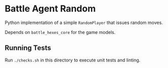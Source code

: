 # Battle Agent Random

Python implementation of a simple `RandomPlayer` that issues random moves.

Depends on `battle_hexes_core` for the game models.

## Running Tests

Run `./checks.sh` in this directory to execute unit tests and linting.
